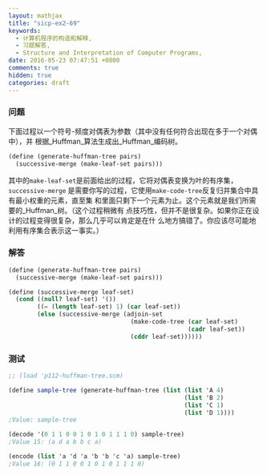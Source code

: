 ```yaml
---
layout: mathjax
title: "sicp-ex2-69"
keywords:
  - 计算机程序的构造和解释,
  - 习题解答,
  - Structure and Interpretation of Computer Programs,
date: 2016-05-23 07:47:51 +0800
comments: true
hidden: true
categories: draft
---
```


### 问题

下面过程以一个符号-频度对偶表为参数（其中没有任何符合出现在多于一个对偶中），并
根据_Huffman_算法生成出_Huffman_编码树。

``` scheme
(define (generate-huffman-tree pairs)
  (successive-merge (make-leaf-set pairs)))
```

其中的`make-leaf-set`是前面给出的过程，它将对偶表变换为叶的有序集，`successive-merge`
是需要你写的过程，它使用`make-code-tree`反复归并集合中具有最小权重的元素，直至集
和里面只剩下一个元素为止。这个元素就是我们所需要的_Huffman_树。（这个过程稍微有
点技巧性，但并不是很复杂。如果你正在设计的过程变得很复杂，那么几乎可以肯定是在什
么地方搞错了。你应该尽可能地利用有序集合表示这一事实。）

### 解答

``` scheme
(define (generate-huffman-tree pairs)
  (successive-merge (make-leaf-set pairs)))

(define (successive-merge leaf-set)
  (cond ((null? leaf-set) '())
        ((= (length leaf-set) 1) (car leaf-set))
        (else (successive-merge (adjoin-set
                                  (make-code-tree (car leaf-set)
                                                  (cadr leaf-set))
                                  (cddr leaf-set))))))
```

### 测试

``` scheme
;; (load 'p112-huffman-tree.scm)

(define sample-tree (generate-huffman-tree (list (list 'A 4)
                                                 (list 'B 2)
                                                 (list 'C 1)
                                                 (list 'D 1))))
;Value: sample-tree

(decode '(0 1 1 0 0 1 0 1 0 1 1 1 0) sample-tree)
;Value 15: (a d a b b c a)

(encode (list 'a 'd 'a 'b 'b 'c 'a) sample-tree)
;Value 16: (0 1 1 0 0 1 0 1 0 1 1 1 0)
```
